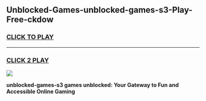 
## Unblocked-Games-unblocked-games-s3-Play-Free-ckdow
<h3>
<a href="https://premium76.site?title=unblocked-games-s3&ref=18A1">CLICK TO PLAY</a></h3>
<hr>

<h3>
<a href="https://premium76.site?title=unblocked-games-s3&ref=18A1">CLICK 2 PLAY</a>
  
</h3>

<a href="https://premium76.site?title=unblocked-games-s3&ref=18A1"><img src="https://clearcache.store/games.png"></a>


**unblocked-games-s3 games unblocked: Your Gateway to Fun and Accessible Online Gaming**
